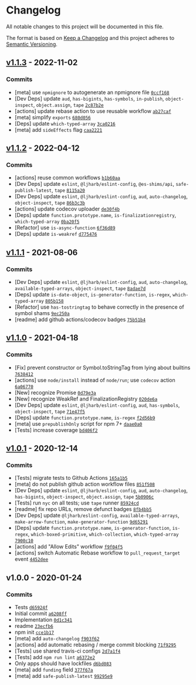 # Changelog

All notable changes to this project will be documented in this file.

The format is based on [Keep a Changelog](https://keepachangelog.com/en/1.0.0/)
and this project adheres to [Semantic Versioning](https://semver.org/spec/v2.0.0.html).

## [v1.1.3](https://github.com/inspect-js/which-builtin-type/compare/v1.1.2...v1.1.3) - 2022-11-02

### Commits

- [meta] use `npmignore` to autogenerate an npmignore file [`0ccf168`](https://github.com/inspect-js/which-builtin-type/commit/0ccf168604ddaab1d40de8fde5140f5dca942c5b)
- [Dev Deps] update `aud`, `has-bigints`, `has-symbols`, `in-publish`, `object-inspect`, `object.assign`, `tape` [`2c87b2e`](https://github.com/inspect-js/which-builtin-type/commit/2c87b2ed58c397a26953dbe2cb2aae452e32ee21)
- [actions] update rebase action to use reusable workflow [`ab27caf`](https://github.com/inspect-js/which-builtin-type/commit/ab27caf0d6cd1fccc5738fda4cebee7bf47eca14)
- [meta] simplify `exports` [`680d056`](https://github.com/inspect-js/which-builtin-type/commit/680d05674f979c1a02ae7c6b9f885114e962324e)
- [Deps] update `which-typed-array` [`3ca0216`](https://github.com/inspect-js/which-builtin-type/commit/3ca02166585c6e7350fe0bc7518fccce269fc5ac)
- [meta] add `sideEffects` flag [`caa2221`](https://github.com/inspect-js/which-builtin-type/commit/caa22214c751674f1959944a0ece81b032141e3b)

## [v1.1.2](https://github.com/inspect-js/which-builtin-type/compare/v1.1.1...v1.1.2) - 2022-04-12

### Commits

- [actions] reuse common workflows [`b1b60aa`](https://github.com/inspect-js/which-builtin-type/commit/b1b60aa01b20f613a97b456c3062412f0aba67dd)
- [Dev Deps] update `eslint`, `@ljharb/eslint-config`, `@es-shims/api`, `safe-publish-latest`, `tape` [`8115a20`](https://github.com/inspect-js/which-builtin-type/commit/8115a20941ca702c1a927a0aea08ffa0b37821c0)
- [Dev Deps] update `eslint`, `@ljharb/eslint-config`, `aud`, `auto-changelog`, `object-inspect`, `tape` [`86b3c3b`](https://github.com/inspect-js/which-builtin-type/commit/86b3c3ba155a2a292a69d507be85ede12896163d)
- [actions] update codecov uploader [`de30f4b`](https://github.com/inspect-js/which-builtin-type/commit/de30f4bdd613b36a11270085974013c1e0025b74)
- [Deps] update `function.prototype.name`, `is-finalizationregistry`, `which-typed-array` [`0ba20f5`](https://github.com/inspect-js/which-builtin-type/commit/0ba20f53824455b2fcdd90027a64bc34f09bec6b)
- [Refactor] use `is-async-function` [`6f36d89`](https://github.com/inspect-js/which-builtin-type/commit/6f36d8942a158cc41f486ba9e29d08f75a6d1406)
- [Deps] update `is-weakref` [`d775476`](https://github.com/inspect-js/which-builtin-type/commit/d775476f5f0dccab56b13c839ce6ada377b67ca0)

## [v1.1.1](https://github.com/inspect-js/which-builtin-type/compare/v1.1.0...v1.1.1) - 2021-08-06

### Commits

- [Dev Deps] update `eslint`, `@ljharb/eslint-config`, `aud`, `auto-changelog`, `available-typed-arrays`, `object-inspect`, `tape` [`8adae7d`](https://github.com/inspect-js/which-builtin-type/commit/8adae7d7ba4a49309f87e990d9787589f8c978a1)
- [Deps] update `is-date-object`, `is-generator-function`, `is-regex`, `which-typed-array` [`805b158`](https://github.com/inspect-js/which-builtin-type/commit/805b158f86d258983868b45ceb4a3a9417fed08e)
- [Refactor] use `has-tostringtag` to behave correctly in the presence of symbol shams [`9ec250a`](https://github.com/inspect-js/which-builtin-type/commit/9ec250a652c6607053d63c3e662547cf36c8cb9b)
- [readme] add github actions/codecov badges [`75b51b4`](https://github.com/inspect-js/which-builtin-type/commit/75b51b4c96280a05014c97efba6b8291b18af5cb)

## [v1.1.0](https://github.com/inspect-js/which-builtin-type/compare/v1.0.1...v1.1.0) - 2021-04-18

### Commits

- [Fix] prevent constructor or Symbol.toStringTag from lying about builtins [`7638412`](https://github.com/inspect-js/which-builtin-type/commit/7638412d9b6cca9af3999b4bf45d3a630f84409e)
- [actions] use `node/install` instead of `node/run`; use `codecov` action [`6a06770`](https://github.com/inspect-js/which-builtin-type/commit/6a06770548aec6948ab0aaa28babc0423f0fe745)
- [New] recognize Promise [`0d79e3a`](https://github.com/inspect-js/which-builtin-type/commit/0d79e3a0916438e1c808f83d8928af29914de08a)
- [New] recognize WeakRef and FinalizationRegistry [`020de6a`](https://github.com/inspect-js/which-builtin-type/commit/020de6a84242e12a5cd956b74f4457a8d3cba6fb)
- [Dev Deps] update `eslint`, `@ljharb/eslint-config`, `aud`, `has-symbols`, `object-inspect`, `tape` [`71e47f5`](https://github.com/inspect-js/which-builtin-type/commit/71e47f50c534e2e37ba654bdc2851f9fb8b9f435)
- [Deps] update `function.prototype.name`, `is-regex` [`f2d56b9`](https://github.com/inspect-js/which-builtin-type/commit/f2d56b9ba12962f6432d869e14a73c43b0bfaeb0)
- [meta] use `prepublishOnly` script for npm 7+ [`daae0a0`](https://github.com/inspect-js/which-builtin-type/commit/daae0a018594cef507a0d5bc3304ec950db15925)
- [Tests] increase coverage [`bd406f2`](https://github.com/inspect-js/which-builtin-type/commit/bd406f212ac79af48c0ca11fb36c770fe106bf5f)

## [v1.0.1](https://github.com/inspect-js/which-builtin-type/compare/v1.0.0...v1.0.1) - 2020-12-14

### Commits

- [Tests] migrate tests to Github Actions [`165a1b5`](https://github.com/inspect-js/which-builtin-type/commit/165a1b5924c242db86749e9691bb310fce3e2b05)
- [meta] do not publish github action workflow files [`851f508`](https://github.com/inspect-js/which-builtin-type/commit/851f508ad644248621ca2d465ba440913e865d4e)
- [Dev Deps] update `eslint`, `@ljharb/eslint-config`, `aud`, `auto-changelog`, `has-bigints`, `object-inspect`, `object.assign`, `tape` [`5b0906c`](https://github.com/inspect-js/which-builtin-type/commit/5b0906cf115aa7b77073262a3fb34134c214c444)
- [Tests] run `nyc` on all tests; use `tape` runner [`85924cd`](https://github.com/inspect-js/which-builtin-type/commit/85924cd70d665f79fd8f1a439706412d7e8e6455)
- [readme] fix repo URLs, remove defunct badges [`8fb4bb5`](https://github.com/inspect-js/which-builtin-type/commit/8fb4bb51219e956916583ba9a34a9a2d0228716e)
- [Dev Deps] update `@ljharb/eslint-config`, `available-typed-arrays`, `make-arrow-function`, `make-generator-function` [`9d65291`](https://github.com/inspect-js/which-builtin-type/commit/9d652910fc84589669f9bfe7accc0272df911a0f)
- [Deps] update `function.prototype.name`, `is-generator-function`, `is-regex`, `which-boxed-primitive`, `which-collection`, `which-typed-array` [`7900c10`](https://github.com/inspect-js/which-builtin-type/commit/7900c10e8113fb9b087103f313bda71f4204a935)
- [actions] add "Allow Edits" workflow [`f9f04f5`](https://github.com/inspect-js/which-builtin-type/commit/f9f04f5999f564b921b9678792a3db8ad4268709)
- [actions] switch Automatic Rebase workflow to `pull_request_target` event [`4452dee`](https://github.com/inspect-js/which-builtin-type/commit/4452dee4fe2bc3cdb29470f25a184031b1c267ee)

## v1.0.0 - 2020-01-24

### Commits

- Tests [`d65924f`](https://github.com/inspect-js/which-builtin-type/commit/d65924fea79cd13609d3155b018f9db12f995b71)
- Initial commit [`a6208ff`](https://github.com/inspect-js/which-builtin-type/commit/a6208ff57dfbf9b6368adc5a22ca5d2db2c123e5)
- Implementation [`0d1c341`](https://github.com/inspect-js/which-builtin-type/commit/0d1c341b71de6b475db6f8cb430cace4be54c93b)
- readme [`23ecfb6`](https://github.com/inspect-js/which-builtin-type/commit/23ecfb6b5c5e30cbae73148f3d01adbb6229d064)
- npm init [`cce1b17`](https://github.com/inspect-js/which-builtin-type/commit/cce1b17caa4d56bae6980d898e8ad223da073fcc)
- [meta] add `auto-changelog` [`f903f62`](https://github.com/inspect-js/which-builtin-type/commit/f903f629cf70d725a2d0c1fd0e76112c39b88b70)
- [actions] add automatic rebasing / merge commit blocking [`71f9295`](https://github.com/inspect-js/which-builtin-type/commit/71f92950bdbcd1eb79d8ce8c3b7584bd4db45733)
- [Tests] use shared travis-ci configs [`2d7a1f4`](https://github.com/inspect-js/which-builtin-type/commit/2d7a1f4105de53def9b1652e53e900debb2a99a5)
- [Tests] add `npm run lint` [`a6372e2`](https://github.com/inspect-js/which-builtin-type/commit/a6372e203dbdb4ad42da15af7927cd21e0f94618)
- Only apps should have lockfiles [`d6bd083`](https://github.com/inspect-js/which-builtin-type/commit/d6bd083310cd713e6e1e3f16fcd35277194663e7)
- [meta] add `funding` field [`377f67a`](https://github.com/inspect-js/which-builtin-type/commit/377f67a24bef750dca957c8ccde62c3e8af6932b)
- [meta] add `safe-publish-latest` [`99295e9`](https://github.com/inspect-js/which-builtin-type/commit/99295e921f5cb898a62081b6719c30cf537f58f9)
